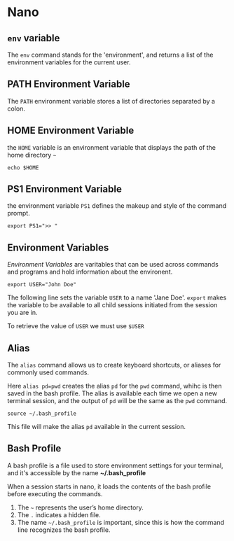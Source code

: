 # Nano

## `env` variable
The `env` command stands for the 'environment', and returns a list of the environment variables for the current user. 

## PATH Environment Variable
The `PATH` environment variable stores a list of directories separated by a colon.

## HOME Environment Variable
the `HOME` variable is an environment variable that displays the path of the home directory `~`

```
echo $HOME
```


## PS1 Environment Variable
the environment variable `PS1` defines the makeup and style of the command prompt. 
```
export PS1=">> "
```

## Environment Variables
*Environment Variables* are varitables that can be used across commands and programs and hold information about the environent.

```
export USER="John Doe"
```

The following line sets the variable `USER` to a name 'Jane Doe'. `export` makes the variable to be available to all child sessions initiated from the session you are in.

To retrieve the value of `USER` we must use `$USER`

## Alias

The `alias` command allows us to create keyboard shortcuts, or aliases for commonly used commands.

Here `alias pd=pwd` creates the alias `pd` for the `pwd` command, whihc is then saved in the bash profile. The alias is available each time we open a new terminal session, and the output of `pd` will be the same as the `pwd` command.

```
source ~/.bash_profile
```
This file will make the alias `pd` available in the current session.

## Bash Profile
A bash profile is a file used to store environment settings for your terminal, and it's accessible by the name **~/.bash_profile**

When a session starts in nano, it loads the contents of the bash profile before executing the commands.
1. The `~` represents the user’s home directory.
2. The `.` indicates a hidden file.
3. The name `~/.bash_profile` is important, since this is how the command line recognizes the bash profile.